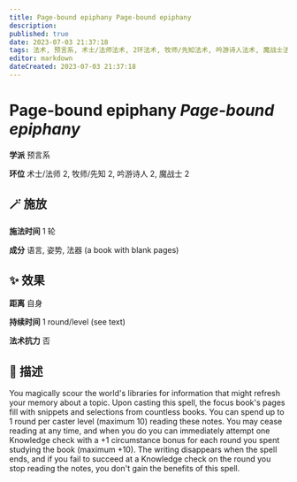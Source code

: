 ```yaml
---
title: Page-bound epiphany Page-bound epiphany
description: 
published: true
date: 2023-07-03 21:37:18
tags: 法术, 预言系, 术士/法师法术, 2环法术, 牧师/先知法术, 吟游诗人法术, 魔战士法术
editor: markdown
dateCreated: 2023-07-03 21:37:18
---
```


# **Page-bound epiphany** *Page-bound epiphany*

**学派** 预言系 

**环位** 术士/法师 2, 牧师/先知 2, 吟游诗人 2, 魔战士 2

## 🪄 施放

**施法时间** 1 轮

**成分** 语言, 姿势, 法器 (a book with blank pages)

## ✨ 效果  

**距离** 自身  

**持续时间** 1 round/level (see text) 

**法术抗力** 否

## 📖 描述

You magically scour the world's libraries for information that might refresh your memory about a topic. Upon casting this spell, the focus book's pages fill with snippets and selections from countless books. You can spend up to 1 round per caster level (maximum 10) reading these notes. You may cease reading at any time, and when you do you can immediately attempt one Knowledge check with a +1 circumstance bonus for each round you spent studying the book (maximum +10). The writing disappears when the spell ends, and if you fail to succeed at a Knowledge check on the round you stop reading the notes, you don't gain the benefits of this spell.
    